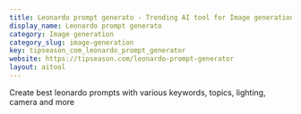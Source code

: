 ```yaml
---
title: Leonardo prompt generato - Trending AI tool for Image generation
display_name: Leonardo prompt generato
category: Image generation
category_slug: image-generation
key: tipseason_com_leonardo_prompt_generator
website: https://tipseason.com/leonardo-prompt-generator
layout: aitool
---
```


Create best leonardo prompts with various keywords, topics, lighting, camera and more
